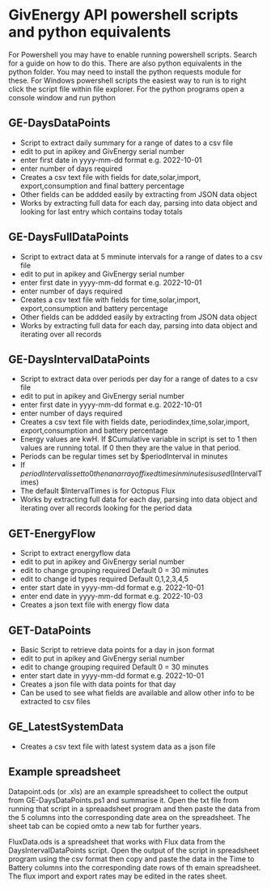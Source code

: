 # GivEnergy API powershell scripts and python equivalents

For Powershell you may have to enable running powershell scripts. Search for a guide on how to do this.
There are also python equivalents in the python folder. You may need to install the python requests module for these.
For Windows powershell scripts the easiest way to run is to right click the script file within file explorer.
For the python programs open a console window and run python <pythonscriptname>

## GE-DaysDataPoints
- Script to extract daily summary for a range of dates to a csv file
- edit to put in apikey and GivEnergy serial number
- enter first date in yyyy-mm-dd format e.g. 2022-10-01
- enter number of days required
- Creates a csv text file with fields for date,solar,import, export,consumption and final battery percentage
- Other fields can be addded easily by extracting from JSON data object 
- Works by extracting full data for each day, parsing into data object and looking for last entry which contains today totals

## GE-DaysFullDataPoints
- Script to extract data at 5 mminute intervals for a range of dates to a csv file
- edit to put in apikey and GivEnergy serial number
- enter first date in yyyy-mm-dd format e.g. 2022-10-01
- enter number of days required
- Creates a csv text file with fields for time,solar,import, export,consumption and battery percentage
- Other fields can be addded easily by extracting from JSON data object 
- Works by extracting full data for each day, parsing into data object and iterating over all records

## GE-DaysIntervalDataPoints
- Script to extract data over periods per day for a range of dates to a csv file
- edit to put in apikey and GivEnergy serial number
- enter first date in yyyy-mm-dd format e.g. 2022-10-01
- enter number of days required
- Creates a csv text file with fields date, periodindex,time,solar,import, export,consumption and battery percentage
- Energy values are kwH. If $Cumulative variable in script is set to 1 then values are running total. If 0 then they are the value in that period.
- Periods can be regular times set by $periodInterval in minutes
- If $periodInterval is set to 0 then an array of fixed times in minutes is used ($IntervalTimes)
- The default $IntervalTimes is for Octopus Flux 
- Works by extracting full data for each day, parsing into data object and iterating over all records looking for the period data

## GET-EnergyFlow
- Script to extract energyflow data
- edit to put in apikey and GivEnergy serial number
- edit to change grouping required Default 0 = 30 minutes
- edit to change id types required Default 0,1,2,3,4,5
- enter start date in yyyy-mm-dd format e.g. 2022-10-01
- enter end date in yyyy-mm-dd format e.g. 2022-10-03
- Creates a json text file with energy flow data

## GET-DataPoints
- Basic Script to retrieve data points for a day in json format
- edit to put in apikey and GivEnergy serial number
- edit to change grouping required Default 0 = 30 minutes
- enter start date in yyyy-mm-dd format e.g. 2022-10-01
- Creates a json file with data points for that day
- Can be used to see what fields are available and allow other info to be extracted to csv files

## GE_LatestSystemData
- Creates a csv text file with latest system data as a json file

## Example spreadsheet
Datapoint.ods (or .xls) are an example spreadsheet to collect the output from GE-DaysDataPoints.ps1
and summarise it. Open the txt file from running that script in a spreaadsheet program and then paste
the data from the 5 columns into the corresponding date area on the spreadsheet.
The sheet tab can be copied omto a new tab for further years.

FluxData.ods is a spreadsheet that works with Flux data from the DaysIntervalDataPoints script.
Open the output of the script in spreadsheet program using the csv format then copy and paste the data in the Time to Battery columns into the corresponding date rows of th emain spreadsheet.
The flux import and export rates may be edited in the rates sheet.